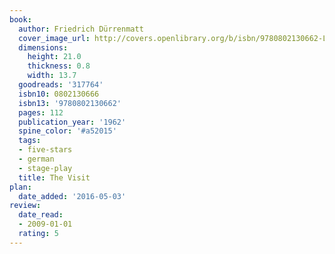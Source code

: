 ```yaml
---
book:
  author: Friedrich Dürrenmatt
  cover_image_url: http://covers.openlibrary.org/b/isbn/9780802130662-L.jpg
  dimensions:
    height: 21.0
    thickness: 0.8
    width: 13.7
  goodreads: '317764'
  isbn10: 0802130666
  isbn13: '9780802130662'
  pages: 112
  publication_year: '1962'
  spine_color: '#a52015'
  tags:
  - five-stars
  - german
  - stage-play
  title: The Visit
plan:
  date_added: '2016-05-03'
review:
  date_read:
  - 2009-01-01
  rating: 5
---
```

